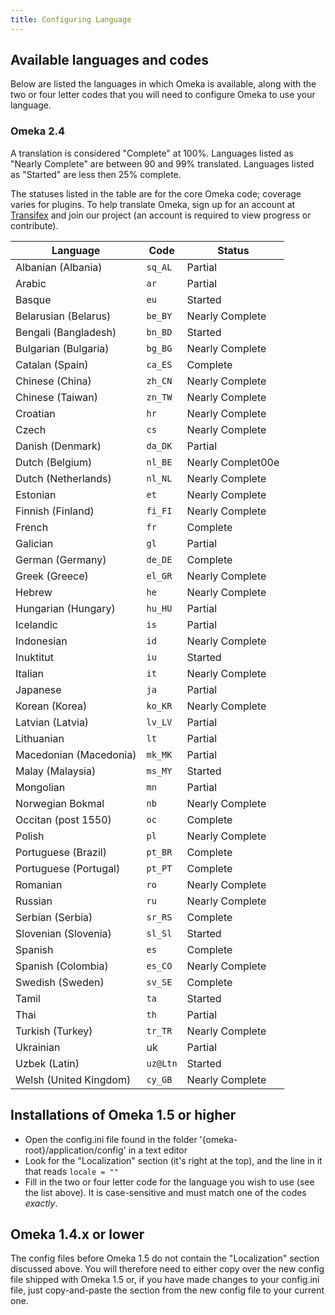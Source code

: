 ```yaml
---
title: Configuring Language
---
```


Available languages and codes
---------------------------------------------------------------

Below are listed the languages in which Omeka is available, along with the two or four letter codes that you will need to configure Omeka to use your language.

### Omeka 2.4
A translation is considered "Complete" at 100%. Languages listed as "Nearly Complete" are between 90 and 99% translated. Languages listed as "Started" are less then 25% complete.

The statuses listed in the table are for the core Omeka code; coverage varies for plugins. To help translate Omeka, sign up for an account at [Transifex](https://www.transifex.com) and join our project (an account is required to view progress or contribute).

Language | Code | Status
---|---|---
Albanian (Albania)| `sq_AL` | Partial
Arabic | `ar` | Partial
Basque | `eu` | Started
Belarusian (Belarus) | `be_BY` | Nearly Complete
Bengali (Bangladesh)| `bn_BD` | Started
Bulgarian (Bulgaria)| `bg_BG` | Nearly Complete
Catalan (Spain)| `ca_ES` | Complete
Chinese (China)| `zh_CN` | Nearly Complete
Chinese (Taiwan)| `zn_TW` |Nearly Complete
Croatian | `hr` | Nearly Complete
Czech | `cs` | Nearly Complete
Danish (Denmark) | `da_DK` | Partial
Dutch (Belgium) | `nl_BE` | Nearly Complet00e
Dutch (Netherlands) | `nl_NL` | Nearly Complete
Estonian | `et` | Nearly Complete
Finnish (Finland) | `fi_FI` | Nearly Complete
French | `fr` | Complete
Galician | `gl` | Partial
German (Germany) | `de_DE` | Complete
Greek (Greece) | `el_GR` | Nearly Complete
Hebrew | `he` | Nearly Complete
Hungarian (Hungary) | `hu_HU` | Partial
Icelandic | `is` | Partial
Indonesian | `id` | Nearly Complete
Inuktitut | `iu` | Started
Italian | `it` | Nearly Complete
Japanese | `ja` | Partial
Korean (Korea) | `ko_KR` | Nearly Complete
Latvian (Latvia) | `lv_LV` | Partial
Lithuanian | `lt` | Partial
Macedonian (Macedonia) | `mk_MK` | Partial
Malay (Malaysia) | `ms_MY` | Started
Mongolian | `mn` | Partial
Norwegian Bokmal | `nb` | Nearly Complete
Occitan (post 1550) | `oc` | Complete
Polish | `pl` | Nearly Complete
Portuguese (Brazil) | `pt_BR` | Complete
Portuguese (Portugal) | `pt_PT` | Complete
Romanian | `ro` | Nearly Complete
Russian | `ru` | Nearly Complete
Serbian (Serbia) | `sr_RS` | Complete
Slovenian (Slovenia) | `sl_Sl` | Started
Spanish | `es` | Complete
Spanish (Colombia) | `es_CO` | Nearly Complete
Swedish (Sweden) | `sv_SE` | Complete
Tamil | `ta` | Started
Thai | `th` | Partial
Turkish (Turkey) | `tr_TR` | Nearly Complete
Ukrainian | uk | Partial
Uzbek (Latin) | `uz@Ltn` | Started
Welsh (United Kingdom) | `cy_GB` | Nearly Complete


Installations of Omeka 1.5 or higher
----------------------------------------------------------
-   Open the config.ini file found in the folder '{omeka-root}/application/config' in a text editor
-   Look for the "Localization" section (it's right at the top), and the line in it that reads `locale = ""`
-   Fill in the two or four letter code for the language you wish to use (see the list above). It is case-sensitive and must match one of the codes *exactly*.

Omeka 1.4.x or lower 
---------------------------------------------------------------
The config files before Omeka 1.5 do not contain the "Localization" section discussed above. You will therefore need to either copy over the new config file shipped with Omeka 1.5 or, if you have made changes to your config.ini file, just copy-and-paste the section from the new config file to your current one.
